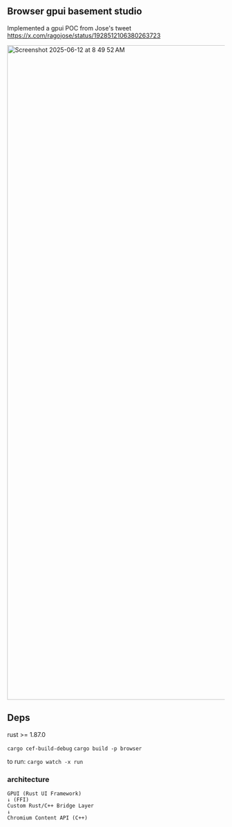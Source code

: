 ## Browser gpui basement studio

Implemented a gpui POC from Jose's tweet https://x.com/ragojose/status/1928512106380263723

<img width="1512" alt="Screenshot 2025-06-12 at 8 49 52 AM" src="https://github.com/user-attachments/assets/2e703b36-ab89-4100-8292-c637d9ee91dc" />

## Deps

rust >= 1.87.0

`cargo cef-build-debug`
`cargo build -p browser`

to run: `cargo watch -x run`

### architecture

```
GPUI (Rust UI Framework)
↓ (FFI)
Custom Rust/C++ Bridge Layer
↓
Chromium Content API (C++)
```
